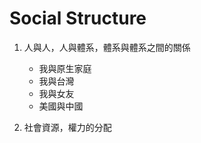 # Social Structure
1. 人與人，人與體系，體系與體系之間的關係
    * 我與原生家庭
    * 我與台灣
    * 我與女友
    * 美國與中國

2. 社會資源，權力的分配
